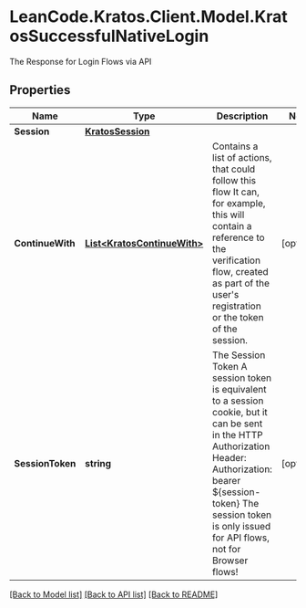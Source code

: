 # LeanCode.Kratos.Client.Model.KratosSuccessfulNativeLogin
The Response for Login Flows via API

## Properties

Name | Type | Description | Notes
------------ | ------------- | ------------- | -------------
**Session** | [**KratosSession**](KratosSession.md) |  | 
**ContinueWith** | [**List&lt;KratosContinueWith&gt;**](KratosContinueWith.md) | Contains a list of actions, that could follow this flow  It can, for example, this will contain a reference to the verification flow, created as part of the user&#39;s registration or the token of the session. | [optional] 
**SessionToken** | **string** | The Session Token  A session token is equivalent to a session cookie, but it can be sent in the HTTP Authorization Header:  Authorization: bearer ${session-token}  The session token is only issued for API flows, not for Browser flows! | [optional] 

[[Back to Model list]](../../README.md#documentation-for-models) [[Back to API list]](../../README.md#documentation-for-api-endpoints) [[Back to README]](../../README.md)

